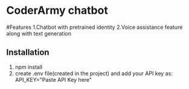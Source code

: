 # CoderArmy chatbot

#Features
1.Chatbot with pretrained identity
2.Voice assistance feature along with text generation

## Installation
1. npm install
2. create .env file(created in the project) and add your API key as:
     API_KEY="Paste API Key here"
